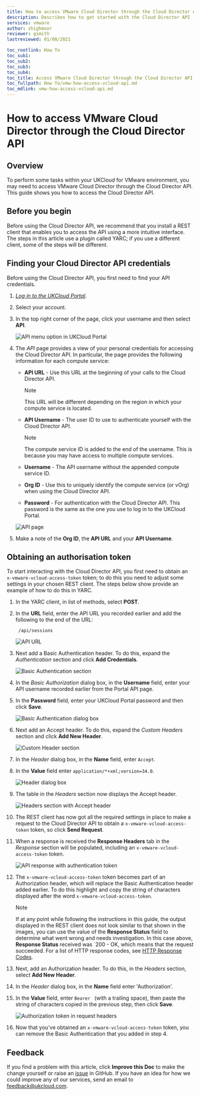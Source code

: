 ```yaml
---
title: How to access VMware Cloud Director through the Cloud Director API
description: Describes how to get started with the Cloud Director API
services: vmware
author: shighmoor
reviewer: gsmith
lastreviewed: 01/08/2021

toc_rootlink: How To
toc_sub1:
toc_sub2:
toc_sub3:
toc_sub4:
toc_title: Access VMware Cloud Director through the Cloud Director API
toc_fullpath: How To/vmw-how-access-vcloud-api.md
toc_mdlink: vmw-how-access-vcloud-api.md
---
```


# How to access VMware Cloud Director through the Cloud Director API

## Overview

To perform some tasks within your UKCloud for VMware environment, you may need to access VMware Cloud Director through the Cloud Director API. This guide shows you how to access the Cloud Director API.

## Before you begin

Before using the Cloud Director API, we recommend that you install a REST client that enables you to access the API using a more intuitive interface. The steps in this article use a plugin called YARC; if you use a different client, some of the steps will be different.

## Finding your Cloud Director API credentials

Before using the Cloud Director API, you first need to find your API credentials.

1. [*Log in to the UKCloud Portal*](../portal/ptl-gs.md#logging-in-to-the-ukcloud-portal).

2. Select your account.

3. In the top right corner of the page, click your username and then select **API**.

    ![API menu option in UKCloud Portal](images/vmw-portal-mnu-api.png)

4. The *API* page provides a view of your personal credentials for accessing the Cloud Director API. In particular, the page provides the following information for each compute service:

    - **API URL** - Use this URL at the beginning of your calls to the Cloud Director API.

        > [!NOTE]
        > This URL will be different depending on the region in which your compute service is located.

    - **API Username** - The user ID to use to authenticate yourself with the Cloud Director API.

        > [!NOTE]
        > The compute service ID is added to the end of the username. This is because you may have access to multiple compute services.

    - **Username** - The API username without the appended compute service ID.

    - **Org ID** - Use this to uniquely identify the compute service (or vOrg) when using the Cloud Director API.

    - **Password** - For authentication with the Cloud Director API. This password is the same as the one you use to log in to the UKCloud Portal.

    ![API page](images/vmw-portal-api-details.png)

5. Make a note of the **Org ID**, the **API URL** and your **API Username**.

## Obtaining an authorisation token

To start interacting with the Cloud Director API, you first need to obtain an `x-vmware-vcloud-access-token` token; to do this you need to adjust some settings in your chosen REST client. The steps below show provide an example of how to do this in YARC.

1. In the YARC client, in list of methods, select **POST**.

2. In the **URL** field, enter the API URL you recorded earlier and add the following to the end of the URL:

        /api/sessions

    ![API URL](images/vmw-restclient-request-method-post1.png)

3. Next add a Basic Authentication header. To do this, expand the *Authentication* section and click **Add Credentials**.

    ![Basic Authentication section](images/vmw-restclient-basic-authentication1.png)

4. In the *Basic Authorization* dialog box, in the **Username** field, enter your API username recorded earlier from the Portal API page.

5. In the **Password** field, enter your UKCloud Portal password and then click **Save**.

    ![Basic Authentication dialog box](images/vmw-restclient-authentication-details1.png)

6. Next add an Accept header. To do this, expand the *Custom Headers* section and click **Add New Header**.

    ![Custom Header section](images/vmw-restclient-custom-header1.png)

7. In the *Header* dialog box, in the **Name** field, enter `Accept`.

8. In the **Value** field enter `application/*+xml;version=34.0`.

    ![Header dialog box](images/Request_Headers_dialog_box_2.1.png)

9. The table in the *Headers* section now displays the Accept header.

    ![Headers section with Accept header](images/vmw-restclient-accept-header1.png)

10. The REST client has now got all the required settings in place to make a request to the Cloud Director API to obtain a `x-vmware-vcloud-access-token` token, so click **Send Request**.

11. When a response is received the **Response Headers** tab in the *Response* section will be populated, including an `x-vmware-vcloud-access-token` token.

    ![API response with authentication token](images/vmw-restclient-authentication-token.png)

12. The `x-vmware-vcloud-access-token` token becomes part of an Authorization header, which will replace the Basic Authentication header added earlier. To do this highlight and copy the string of characters displayed after the word `x-vmware-vcloud-access-token`.

    > [!NOTE]
    > If at any point while following the instructions in this guide, the output displayed in the REST client does not look similar to that shown in the images, you can use the value of the **Response Status** field to determine what went wrong and needs investigation. In this case above, **Response Status** received was `200 - OK, which means that the request succeeded. For a list of HTTP response codes, see [HTTP Response Codes](https://developer.mozilla.org/en-US/docs/Web/HTTP/Status).

13. Next, add an Authorization header. To do this, in the *Headers* section, select **Add New Header**.

14. In the *Header* dialog box, in the **Name** field enter 'Authorization'.

15. In the **Value** field, enter `Bearer ` (with a trailing space), then paste the string of characters copied in the previous step, then click **Save**.

    ![Authorization token in request headers](images/vmw-restclient-request-headers-token1.png)

16. Now that you've obtained an `x-vmware-vcloud-access-token` token, you can remove the Basic Authentication that you added in step 4.

## Feedback

If you find a problem with this article, click **Improve this Doc** to make the change yourself or raise an [issue](https://github.com/UKCloud/documentation/issues) in GitHub. If you have an idea for how we could improve any of our services, send an email to <feedback@ukcloud.com>.
